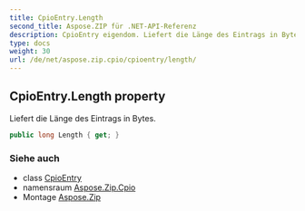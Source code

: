 ```yaml
---
title: CpioEntry.Length
second_title: Aspose.ZIP für .NET-API-Referenz
description: CpioEntry eigendom. Liefert die Länge des Eintrags in Bytes.
type: docs
weight: 30
url: /de/net/aspose.zip.cpio/cpioentry/length/
---
```

## CpioEntry.Length property

Liefert die Länge des Eintrags in Bytes.

```csharp
public long Length { get; }
```

### Siehe auch

* class [CpioEntry](../)
* namensraum [Aspose.Zip.Cpio](../../cpioentry/)
* Montage [Aspose.Zip](../../../)


